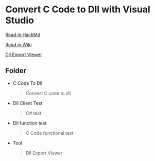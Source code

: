 # Convert C Code to Dll with Visual Studio

[Read in HackMd](https://hackmd.io/@billwang168/SJOTFInNa)

[Read in Wiki](https://github.com/billwanggithub/Dll-Test/wiki)

[Dll Export Viewer](https://github.com/billwanggithub/Dll-Test/tree/1438b5b8ecdde9a0d9565c6f626b4678d47c7847/Tool)

## Folder

- C Code To Dll
  >Convert C code to dll
- Dll Client Test
  >C# test
- Dll function test
  >C Code functional test
- Tool
  >Dll Export Viewer